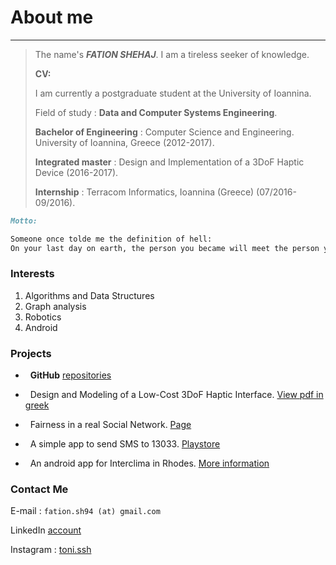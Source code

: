 # About me
---
>The name's ***FATION SHEHAJ***. I am a tireless seeker of knowledge.
>
>**CV:**
>
>I am currently a postgraduate student at the University of Ioannina.
>
>Field of study : **Data and Computer Systems Engineering**.
>
>**Bachelor of Engineering** : Computer Science and Engineering. University of Ioannina, Greece (2012-2017).
>
>**Integrated master** : Design and Implementation of a 3DoF Haptic Device (2016-2017).
>
>**Internship** : Terracom Informatics, Ioannina (Greece) (07/2016-09/2016).


```markdown
Motto:

Someone once tolde me the definition of hell:
On your last day on earth, the person you became will meet the person you could have become.
```

### Interests
1. Algorithms and Data Structures
2. Graph analysis
3. Robotics
4. Android


### Projects
* &nbsp; **GitHub** [repositories](https://github.com/FationSH?tab=repositories)

* &nbsp; Design and Modeling of a Low-Cost 3DoF Haptic Interface. [View pdf in greek](https://github.com/FationSH/myPort/blob/master/3DoF_Interface/3DoF_HapticRB.pdf)

* &nbsp; Fairness in a real Social Network. [Page](https://george50450.github.io/social_networks/)

* &nbsp; A simple app to send SMS to 13033. [Playstore](https://play.google.com/store/apps/details?id=sotiris.zogos.a13033)

* &nbsp; An android app for Interclima in Rhodes. [More information](interclima.html)

### Contact Me

E-mail : `fation.sh94 (at) gmail.com`

LinkedIn [account](https://www.linkedin.com/in/fation-shehaj/)

Instagram : [toni.ssh](https://www.instagram.com/toni.ssh/)
